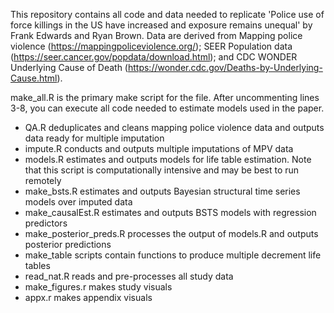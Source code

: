 This repository contains all code and data needed to replicate 'Police use of force killings in the US have increased and exposure remains unequal' by Frank Edwards and Ryan Brown. Data are derived from Mapping police violence (https://mappingpoliceviolence.org/); SEER Population data (https://seer.cancer.gov/popdata/download.html); and CDC WONDER Underlying Cause of Death (https://wonder.cdc.gov/Deaths-by-Underlying-Cause.html). 

make_all.R is the primary make script for the file. After uncommenting lines 3-8, you can execute all code needed to estimate models used in the paper. 

- QA.R deduplicates and cleans mapping police violence data and outputs data ready for multiple imputation
- impute.R conducts and outputs multiple imputations of MPV data
- models.R estimates and outputs models for life table estimation. Note that this script is computationally intensive and may be best to run remotely
- make_bsts.R estimates and outputs Bayesian structural time series models over imputed data
- make_causalEst.R estimates and outputs BSTS models with regression predictors
- make_posterior_preds.R processes the output of models.R and outputs posterior predictions
- make_table scripts contain functions to produce multiple decrement life tables
- read_nat.R reads and pre-processes all study data
- make_figures.r makes study visuals
- appx.r makes appendix visuals